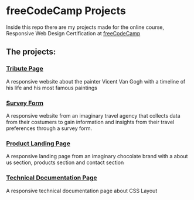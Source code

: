 # freeCodeCamp Projects

Inside this repo there are my projects made for the online course, Responsive Web Design Certification at [freeCodeCamp](https://freecodecamp.org)

## The projects:

### <a href="https://github.com/saraiovieira/fccWebDesign/tree/main/TributePage"> Tribute Page </a>

A responsive website about the painter Vicent Van Gogh with a timeline of his life and his most famous paintings

### <a href="https://github.com/saraiovieira/fccWebDesign/tree/main/SurveyForm"> Survey Form </a>

A responsive website from an imaginary travel agency that collects data from their costumers to gain information and insights from their travel preferences through a survey form.

### <a href="https://github.com/saraiovieira/fccWebDesign/tree/main/ProductLandingPage"> Product Landing Page </a>

A responsive landing page from an imaginary chocolate brand with a about us section, products section and contact section

### <a href="https://github.com/saraiovieira/fccWebDesign/tree/main/TechnicalDocumentationPage"> Technical Documentation Page </a>

A responsive technical documentation page about CSS Layout
